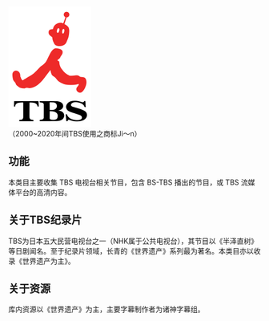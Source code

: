 ![TBS](/public/TBS.png)  
（2000~2020年间TBS使用之商标Ji～n）
## 功能
本类目主要收集 TBS 电视台相关节目，包含 BS-TBS 播出的节目，或 TBS 流媒体平台的高清内容。  
## 关于TBS纪录片
TBS为日本五大民营电视台之一（NHK属于公共电视台），其节目以《半泽直树》等日剧闻名。至于纪录片领域，长青的《世界遗产》系列最为著名。本类目亦以收录《世界遗产为主》。  
## 关于资源
库内资源以《世界遗产》为主，主要字幕制作者为诸神字幕组。
